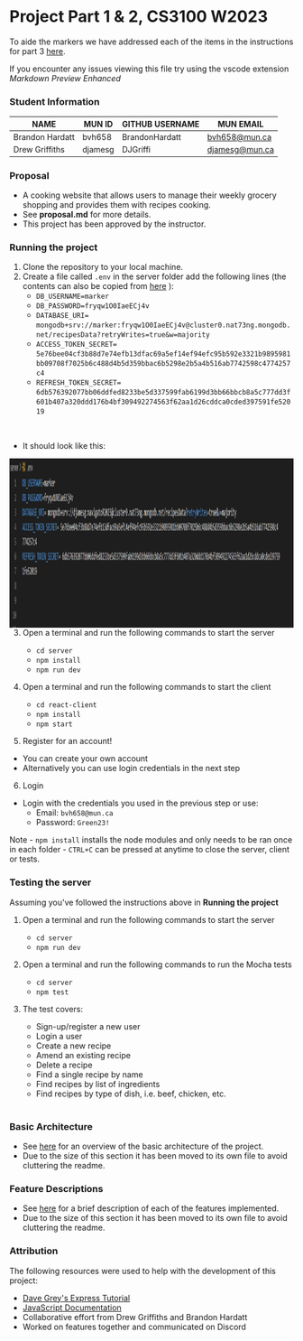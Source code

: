 # Project Part 1 & 2, CS3100 W2023

To aide the markers we have addressed each of the items in the instructions for part 3 [here](Project_Part_3_Report.md).

If you encounter any issues viewing this file try using the vscode extension *Markdown Preview Enhanced*

### Student Information
|      NAME     |MUN ID | GITHUB USERNAME |   MUN EMAIL  |
|---------------|-------|-----------------|--------------|
|Brandon Hardatt|bvh658 |BrandonHardatt   |bvh658@mun.ca |
|Drew Griffiths |djamesg|DJGriffi         |djamesg@mun.ca|

### Proposal  
- A cooking website that allows users to manage their weekly grocery shopping and provides them with recipes cooking.
- See **proposal.md** for more details.
- This project has been approved by the instructor.


### Running the project

1. Clone the repository to your local machine. 
2. Create a file called `.env` in the server folder add the following lines (the contents can also be copied from [here](env.txt) ):
    - `DB_USERNAME=marker`
    - `DB_PASSWORD=fryqw1O0IaeECj4v`
    - `DATABASE_URI= mongodb+srv://marker:fryqw1O0IaeECj4v@cluster0.nat73ng.mongodb.net/recipesData?retryWrites=true&w=majority`
    - `ACCESS_TOKEN_SECRET= 5e76bee04cf3b88d7e74efb13dfac69a5ef14ef94efc95b592e3321b9895981bb09708f7025b6c488d4b5d359bbac6b5298e2b5a4b516ab7742598c4774257c4`
    - `REFRESH_TOKEN_SECRET= 6db576392077bb06ddfed8233be5d337599fab6199d3bb66bbcb8a5c777dd3f601b407a320ddd176b4bf309492274563f62aa1d26cddca0cded397591fe52019`
<br>

- It should look like this: <br>

<img align="left" src="images\.env.png" alt="Database upload" width="950" height="300">
<br><br><br><br><br><br><br><br><br><br><br><br><br><br><br>


3. Open a terminal and run the following commands to start the server
    - `cd server`
    - `npm install`
    - `npm run dev`

4. Open a terminal and run the following commands to start the client
    - `cd react-client`
    - `npm install` 
    - `npm start`

5. Register for an account! 
- You can create your own account
- Alternatively you can use login credentials in the next step 

6. Login 
- Login with the credentials you used in the previous step or use:
    - Email: `bvh658@mun.ca`
    - Password: `Green23!`

Note 
    - `npm install` installs the node modules and only needs to be ran once in each folder
    - `CTRL+C` can be pressed at anytime to close the server, client or tests.  

### Testing the server

Assuming you've followed the instructions above in **Running the project**

1. Open a terminal and run the following commands to start the server
    - `cd server`
    - `npm run dev`

2. Open a terminal and run the following commands to run the Mocha tests
    - `cd server`
    - `npm test`

3. The test covers:
    - Sign-up/register a new user
    - Login a user
    - Create a new recipe
    - Amend an existing recipe
    - Delete a recipe
    - Find a single recipe by name
    - Find recipes by list of ingredients
    - Find recipes by type of dish, i.e. beef, chicken, etc.
<br><br >

### Basic Architecture 
- See [here](Architecture.md) for an overview of the basic architecture of the project.  
- Due to the size of this section it has been moved to its own file to avoid cluttering the readme. 

### Feature Descriptions
- See [here](Features.md) for a brief description of each of the features implemented.
- Due to the size of this section it has been moved to its own file to avoid cluttering the readme. 

### Attribution
The following resources were used to help with the development of this project:
- [Dave Grey's Express Tutorial](https://www.youtube.com/watch?v=JZXQ455OT3A&list=PL0Zuz27SZ-6PFkIxaJ6Xx_X46avTM1aYw&index=1)
- [JavaScript Documentation](https://developer.mozilla.org/en-US/docs/Learn/JavaScript)
- Collaborative effort from Drew Griffiths and Brandon Hardatt
- Worked on features together and communicated on Discord
